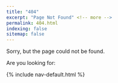 ```yaml
---
title: "404"
excerpt: "Page Not Found" <!-- more -->
permalink: 404.html
indexing: false
sitemap: false
---
```


Sorry, but the page could not be found.

Are you looking for:

{% include nav-default.html %}
